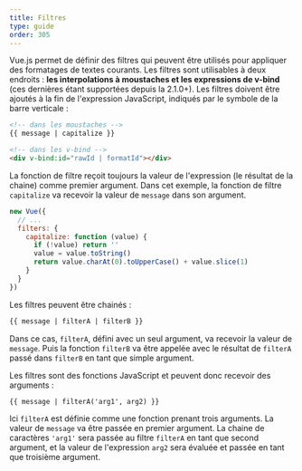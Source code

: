 ```yaml
---
title: Filtres
type: guide
order: 305
---
```


Vue.js permet de définir des filtres qui peuvent être utilisés pour appliquer des formatages de textes courants. Les filtres sont utilisables à deux endroits : **les interpolations à moustaches et les expressions de v-bind** (ces dernières étant supportées depuis la 2.1.0+). Les filtres doivent être ajoutés à la fin de l'expression JavaScript, indiqués par le symbole de la barre verticale :

``` html
<!-- dans les moustaches -->
{{ message | capitalize }}

<!-- dans les v-bind -->
<div v-bind:id="rawId | formatId"></div>
```

La fonction de filtre reçoit toujours la valeur de l'expression (le résultat de la chaine) comme premier argument. Dans cet exemple, la fonction de filtre `capitalize` va recevoir la valeur de `message` dans son argument.

``` js
new Vue({
  // ...
  filters: {
    capitalize: function (value) {
      if (!value) return ''
      value = value.toString()
      return value.charAt(0).toUpperCase() + value.slice(1)
    }
  }
})
```

Les filtres peuvent être chainés :

``` html
{{ message | filterA | filterB }}
```

Dans ce cas, `filterA`, défini avec un seul argument, va recevoir la valeur de `message`. Puis la fonction `filterB` va être appelée avec le résultat de `filterA` passé dans `filterB` en tant que simple argument.

Les filtres sont des fonctions JavaScript et peuvent donc recevoir des arguments :

``` html
{{ message | filterA('arg1', arg2) }}
```

Ici `filterA` est définie comme une fonction prenant trois arguments. La valeur de `message` va être passée en premier argument. La chaine de caractères `'arg1'` sera passée au filtre `filterA` en tant que second argument, et la valeur de l'expression `arg2` sera évaluée et passée en tant que troisième argument.
